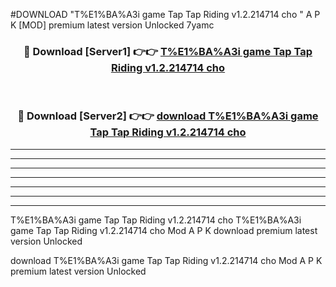 #DOWNLOAD "T%E1%BA%A3i game Tap Tap Riding v1.2.214714 cho " A P K [MOD] premium latest version Unlocked 7yamc 



<div align="center">
<h3>🔴 Download [Server1] 👉👉 <a href="https://apkdownload7.web.app/">T%E1%BA%A3i game Tap Tap Riding v1.2.214714 cho  </a></h3><br>

<h3>🔴 Download [Server2] 👉👉 <a href="https://apkdownload7.web.app/">download T%E1%BA%A3i game Tap Tap Riding v1.2.214714 cho  </a></h3>
</div>


----------------------------------------------------------

----------------------------------------------------------

----------------------------------------------------------

----------------------------------------------------------

----------------------------------------------------------

----------------------------------------------------------

----------------------------------------------------------

T%E1%BA%A3i game Tap Tap Riding v1.2.214714 cho T%E1%BA%A3i game Tap Tap Riding v1.2.214714 cho  Mod A P K download premium latest version Unlocked

download T%E1%BA%A3i game Tap Tap Riding v1.2.214714 cho  Mod A P K premium latest version Unlocked


